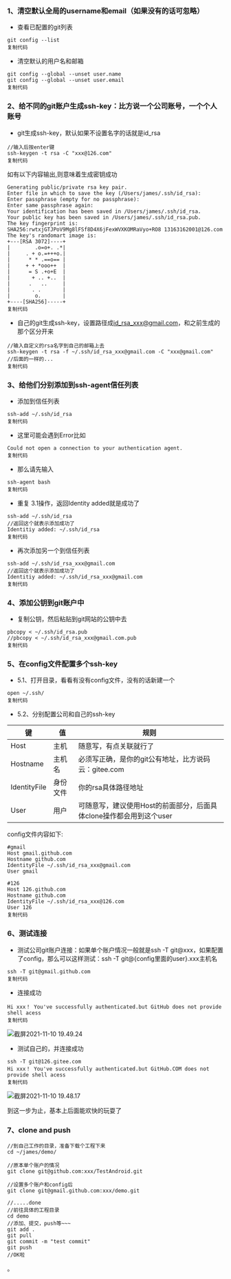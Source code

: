 ### 1、清空默认全局的username和email（如果没有的话可忽略）

- 查看已配置的git列表

```
git config --list
复制代码
```

- 清空默认的用户名和邮箱

```
git config --global --unset user.name
git config --global --unset user.email
复制代码
```

### 2、给不同的git账户生成ssh-key：比方说一个公司账号，一个个人账号

- git生成ssh-key，默认如果不设置名字的话就是id_rsa

```
//输入后按enter键
ssh-keygen -t rsa -C "xxx@126.com"
复制代码
```

如有以下内容输出,则意味着生成密钥成功

```
Generating public/private rsa key pair.
Enter file in which to save the key (/Users/james/.ssh/id_rsa):
Enter passphrase (empty for no passphrase):
Enter same passphrase again:
Your identification has been saved in /Users/james/.ssh/id_rsa.
Your public key has been saved in /Users/james/.ssh/id_rsa.pub.
The key fingerprint is:
SHA256:rwtxjGTJPoV9Mg8lFSf8D4X6jFexWVXKOMRaVyo+RO8 13163162001@126.com
The key's randomart image is:
+---[RSA 3072]----+
|        .o=o+. .*|
|     . + o.=+++o.|
|      * * .==o== |
|     + + *ooo++  |
|      = S .+o+E  |
|       + .. +..  |
|      .   ..     |
|       . .       |
|        o.       |
+----[SHA256]-----+
复制代码
```

- 自己的git生成ssh-key，设置路径成[id_rsa_xxx@gmail.com](https://link.juejin.cn?target=mailto%3Aid_rsa_xxx%40gmail.com)，和之前生成的那个区分开来

```
//输入自定义的rsa名字到自己的邮箱上去
ssh-keygen -t rsa -f ~/.ssh/id_rsa_xxx@gmail.com -C "xxx@gmail.com"
//后面的一样的...
复制代码
```

### 3、给他们分别添加到ssh-agent信任列表

- 添加到信任列表

```
ssh-add ~/.ssh/id_rsa
复制代码
```

- 这里可能会遇到Error比如

```
Could not open a connection to your authentication agent.
复制代码
```

- 那么请先输入

```
ssh-agent bash
复制代码
```

- 重复 3.1操作，返回Identity added就是成功了

```
ssh-add ~/.ssh/id_rsa
//返回这个就表示添加成功了
Identitiy added: ~/.ssh/id_rsa
复制代码
```

- 再次添加另一个到信任列表

```
ssh-add ~/.ssh/id_rsa_xxx@gmail.com
//返回这个就表示添加成功了
Identitiy added: ~/.ssh/id_rsa_xxx@gmail.com
复制代码
```

### 4、添加公钥到git账户中

- 复制公钥，然后粘贴到git网站的公钥中去

```
pbcopy < ~/.ssh/id_rsa.pub
//pbcopy < ~/.ssh/id_rsa_xxx@gmail.com.pub
复制代码
```

### 5、在config文件配置多个ssh-key

- 5.1、打开目录，看看有没有config文件，没有的话新建一个

```
open ~/.ssh/
复制代码
```

- 5.2、分别配置公司和自己的ssh-key

| 键           | 值       | 规则                                                         |
| ------------ | -------- | ------------------------------------------------------------ |
| Host         | 主机     | 随意写，有点关联就行了                                       |
| Hostname     | 主机名   | 必须写正确，是你的git公有地址，比方说码云：gitee.com         |
| IdentityFile | 身份文件 | 你的rsa具体路径地址                                          |
| User         | 用户     | 可随意写，建议使用Host的前面部分，后面具体clone操作都会用到这个user |

config文件内容如下:

```
#gmail
Host gmail.github.com
Hostname github.com
IdentityFile ~/.ssh/id_rsa_xxx@gmail.com
User gmail
  
#126
Host 126.github.com
Hostname github.com
IdentityFile ~/.ssh/id_rsa_xxx@126.com
User 126
复制代码
```

### 6、测试连接

- 测试公司git账户连接：如果单个账户情况一般就是ssh -T git@xxx，如果配置了config，那么可以这样测试：ssh -T git@{config里面的user}.xxx主机名

```
ssh -T git@gmail.github.com
复制代码
```

- 连接成功

```
Hi xxx！ You've successfully authenticated.but GitHub does not provide shell acess
复制代码
```

![截屏2021-11-10 19.49.24](https://p3-juejin.byteimg.com/tos-cn-i-k3u1fbpfcp/7afe8377eaa64b84bbb65e739c1f3a9b~tplv-k3u1fbpfcp-watermark.awebp)

- 测试自己的，并连接成功

```
ssh -T git@126.gitee.com
Hi xxx！ You've successfully authenticated.but GitHub.COM does not provide shell acess
复制代码
```

![截屏2021-11-10 19.48.17](https://p3-juejin.byteimg.com/tos-cn-i-k3u1fbpfcp/8ad53335849e4e09b69fdfdadc4fb47f~tplv-k3u1fbpfcp-watermark.awebp)

到这一步为止，基本上后面能欢快的玩耍了

### 7、clone and push

```
//到自己工作的目录，准备下载个工程下来
cd ~/james/demo/
  
//原本单个账户的情况
git clone git@github.com:xxx/TestAndroid.git

//设置多个账户和config后
git clone git@gmail.github.com:xxx/demo.git

//.....done
//前往具体的工程目录
cd demo
//添加、提交，push等~~~
git add .
git pull
git commit -m "test commit"
git push
//OK啦
```

。